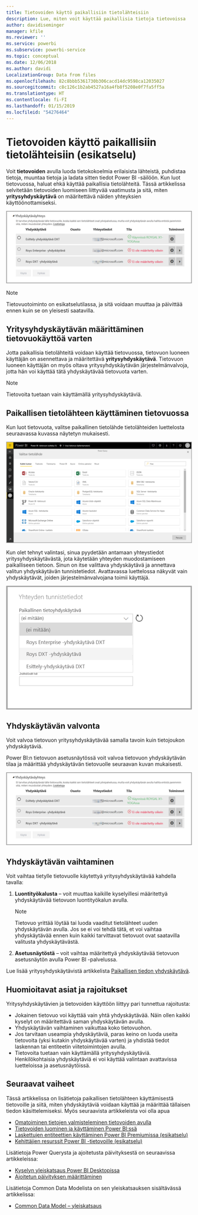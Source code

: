 ```yaml
---
title: Tietovoiden käyttö paikallisiin tietolähteisiin
description: Lue, miten voit käyttää paikallisia tietoja tietovoissa
author: davidiseminger
manager: kfile
ms.reviewer: ''
ms.service: powerbi
ms.subservice: powerbi-service
ms.topic: conceptual
ms.date: 12/06/2018
ms.author: davidi
LocalizationGroup: Data from files
ms.openlocfilehash: 82c8bbb5361730b306cacd14dc9598ca12035027
ms.sourcegitcommit: c8c126c1b2ab4527a16a4fb8f5208e0f7fa5ff5a
ms.translationtype: HT
ms.contentlocale: fi-FI
ms.lasthandoff: 01/15/2019
ms.locfileid: "54276464"
---
```

# <a name="using-dataflows-with-on-premises-data-sources-preview"></a>Tietovoiden käyttö paikallisiin tietolähteisiin (esikatselu)

Voit **tietovoiden** avulla luoda tietokokoelmia erilaisista lähteistä, puhdistaa tietoja, muuntaa tietoja ja ladata sitten tiedot Power BI -säilöön. Kun luot tietovuossa, haluat ehkä käyttää paikallisia tietolähteitä. Tässä artikkelissa selvitetään tietovoiden luomiseen liittyvää vaatimusta ja sitä, miten **yritysyhdyskäytävä** on määritettävä näiden yhteyksien käyttöönottamiseksi.

![Tietovuot ja yhdyskäytävät](media/service-dataflows-onpremises-gateways/onpremises-gateways_01.png)

> [!NOTE]
> Tietovuotoiminto on esikatselutilassa, ja sitä voidaan muuttaa ja päivittää ennen kuin se on yleisesti saatavilla.
 
## <a name="configuring-an-enterprise-gateway-for-use-with-dataflows"></a>Yritysyhdyskäytävän määrittäminen tietovuokäyttöä varten

Jotta paikallisia tietolähteitä voidaan käyttää tietovuossa, tietovuon luoneen käyttäjän on asennettava ja määritettävä **yritysyhdyskäytävä**. Tietovuon luoneen käyttäjän on myös oltava yritysyhdyskäytävän järjestelmänvalvoja, jotta hän voi käyttää tätä yhdyskäytävää tietovuota varten.

> [!NOTE]
> Tietovoita tuetaan vain käyttämällä yritysyhdyskäytäviä.

## <a name="using-an-on-premises-data-source-in-a-dataflow"></a>Paikallisen tietolähteen käyttäminen tietovuossa

Kun luot tietovuota, valitse paikallinen tietolähde tietolähteiden luettelosta seuraavassa kuvassa näytetyn mukaisesti.

![Paikallisen tietolähteen valinta](media/service-dataflows-onpremises-gateways/onpremises-gateways_02a.png)

Kun olet tehnyt valintasi, sinua pyydetään antamaan yhteystiedot yritysyhdyskäytävästä, jota käytetään yhteyden muodostamiseen paikalliseen tietoon. Sinun on itse valittava yhdyskäytävä ja annettava valitun yhdyskäytävän tunnistetiedot. Avattavassa luettelossa näkyvät vain yhdyskäytävät, joiden järjestelmänvalvojana toimii käyttäjä.

![Anna yhteyden tiedot](media/service-dataflows-onpremises-gateways/onpremises-gateways_03.png)

## <a name="monitoring-your-gateway"></a>Yhdyskäytävän valvonta

Voit valvoa tietovuon yritysyhdyskäytävää samalla tavoin kuin tietojoukon yhdyskäytäviä.

Power BI:n tietovuon asetusnäytössä voit valvoa tietovuon yhdyskäytävän tilaa ja määrittää yhdyskäytävän tietovuolle seuraavan kuvan mukaisesti.

![Yhdyskäytävän valvominen](media/service-dataflows-onpremises-gateways/onpremises-gateways_01.png)

## <a name="changing-a-gateway"></a>Yhdyskäytävän vaihtaminen

Voit vaihtaa tietylle tietovuolle käytettyä yritysyhdyskäytävää kahdella tavalla:

1. **Luontityökalusta** – voit muuttaa kaikille kyselyillesi määritettyä yhdyskäytävää tietovuon luontityökalun avulla.

    > [!NOTE]
    > Tietovuo yrittää löytää tai luoda vaaditut tietolähteet uuden yhdyskäytävän avulla. Jos se ei voi tehdä tätä, et voi vaihtaa yhdyskäytävää ennen kuin kaikki tarvittavat tietovuot ovat saatavilla valitusta yhdyskäytävästä.

2. **Asetusnäytöstä** – voit vaihtaa määritettyä yhdyskäytävää tietovuon asetusnäytön avulla Power BI -palvelussa.

Lue lisää yritysyhdyskäytävistä artikkelista [Paikallisen tiedon yhdyskäytävä](service-gateway-onprem.md).

## <a name="considerations-and-limitations"></a>Huomioitavat asiat ja rajoitukset

Yritysyhdyskäytävien ja tietovoiden käyttöön liittyy pari tunnettua rajoitusta:

* Jokainen tietovuo voi käyttää vain yhtä yhdyskäytävää. Näin ollen kaikki kyselyt on määritettävä saman yhdyskäytävän avulla.
* Yhdyskäytävän vaihtaminen vaikuttaa koko tietovuohon.
* Jos tarvitaan useampia yhdyskäytäviä, paras keino on luoda useita tietovoita (yksi kutakin yhdyskäytävää varten) ja yhdistää tiedot laskennan tai entiteetin viitetoimintojen avulla.
* Tietovoita tuetaan vain käyttämällä yritysyhdyskäytäviä. Henkilökohtaisia yhdyskäytäviä ei voi käyttää valintaan avattavissa luetteloissa ja asetusnäytöissä.


## <a name="next-steps"></a>Seuraavat vaiheet

Tässä artikkelissa on lisätietoja paikallisen tietolähteen käyttämisestä tietovoille ja siitä, miten yhdyskäytäviä voidaan käyttää ja määrittää tällaisen tiedon käsittelemiseksi. Myös seuraavista artikkeleista voi olla apua

* [Omatoiminen tietojen valmisteleminen tietovoiden avulla](service-dataflows-overview.md)
* [Tietovoiden luominen ja käyttäminen Power BI:ssä](service-dataflows-create-use.md)
* [Laskettujen entiteettien käyttäminen Power BI Premiumissa (esikatselu)](service-dataflows-computed-entities-premium.md)
* [Kehittäjien resurssit Power BI -tietovoille (esikatselu)](service-dataflows-developer-resources.md)

Lisätietoja Power Querysta ja ajoitetusta päivityksestä on seuraavissa artikkeleissa:
* [Kyselyn yleiskatsaus Power BI Desktopissa](desktop-query-overview.md)
* [Ajoitetun päivityksen määrittäminen](refresh-scheduled-refresh.md)

Lisätietoja Common Data Modelista on sen yleiskatsauksen sisältävässä artikkelissa:
* [Common Data Model – yleiskatsaus](https://docs.microsoft.com/powerapps/common-data-model/overview)

